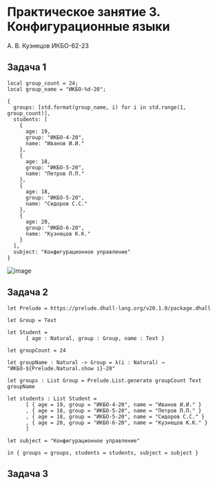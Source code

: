 # Практическое занятие 3. Конфигурационные языки

А. В. Кузнецов ИКБО-62-23

## Задача 1

```
local group_count = 24;
local group_name = "ИКБО-%d-20";

{
  groups: [std.format(group_name, i) for i in std.range(1, group_count)],
  students: [
    {
      age: 19,
      group: "ИКБО-4-20",
      name: "Иванов И.И."
    },
    {
      age: 18,
      group: "ИКБО-5-20",
      name: "Петров П.П."
    },
    {
      age: 18,
      group: "ИКБО-5-20",
      name: "Сидоров С.С."
    },
    {
      age: 20,
      group: "ИКБО-6-20",
      name: "Кузнецов К.К."
    }
  ],
  subject: "Конфигурационное управление"
}
```

![image](https://github.com/user-attachments/assets/05e28a01-df59-443a-a8db-5c14d5ae8ddd)

## Задача 2

```
let Prelude = https://prelude.dhall-lang.org/v20.1.0/package.dhall

let Group = Text

let Student =
      { age : Natural, group : Group, name : Text }

let groupCount = 24

let groupName : Natural -> Group = λ(i : Natural) → "ИКБО-${Prelude.Natural.show i}-20"

let groups : List Group = Prelude.List.generate groupCount Text groupName

let students : List Student =
      [ { age = 19, group = "ИКБО-4-20", name = "Иванов И.И." }
      , { age = 18, group = "ИКБО-5-20", name = "Петров П.П." }
      , { age = 18, group = "ИКБО-5-20", name = "Сидоров С.С." }
      , { age = 20, group = "ИКБО-6-20", name = "Кузнецов К.К." }
      ]

let subject = "Конфигурационное управление"

in { groups = groups, students = students, subject = subject }
```

## Задача 3

```

```
